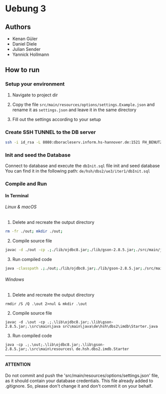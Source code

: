 # Uebung 3

## Authors
- Kenan Güler
- Daniel Diele
- Julian Sender
- Yannick Hollmann

## How to run

### Setup your environment

1. Navigate to project dir

2. Copy the file `src/main/resources/options/settings.Example.json` and rename it as
`settings.json` and leave it in the same directory

3. Fill out the settings according to your setup

### Create SSH TUNNEL to the DB server
```bash
ssh -i id_rsa -L 8080:dboracleserv.inform.hs-hannover.de:1521 FH_BENUTZER_NAME@ssh.inform.hs-hannover.de
```

### Init and seed the Database
Connect to database and execute the `dbInit.sql` file init and seed database
You can find it in the following path: `de/hsh/dbs2/ue3/iter1/dbInit.sql`


### Compile and Run

#### In Terminal

###### Linux & macOS
1. Delete and recreate the output directory 
```bash
rm -fr ./out; mkdir ./out;
```

2. Compile source file
```bash
javac -d ./out -cp .;./lib/ojdbc8.jar;./lib/gson-2.8.5.jar;./src/main/java src/main/java/de/hsh/dbs2/imdb/Starter.java
```

3. Run compiled code
```bash
java -classpath .;./out;./lib/ojdbc8.jar;./lib/gson-2.8.5.jar;./src/main/resources/ de.hsh.dbs2.imdb.Starter
```

###### Windows
1. Delete and recreate the output directory 
```batch
rmdir /S /Q .\out 2>nul & mkdir .\out
```

2. Compile source file
```batch
javac -d .\out -cp .;.\lib\ojdbc8.jar;.\lib\gson-2.8.5.jar;.\src\main\java src\main\java\de\hsh\dbs2\imdb\Starter.java
```

3. Run compiled code
```batch
java -cp .;.\out;.\lib\ojdbc8.jar;.\lib\gson-2.8.5.jar;.\src\main\resources\ de.hsh.dbs2.imdb.Starter
```

***

#### ATTENTION

Do not commit and push the 'src/main/resources/options/settings.json' file, as it should contain your database credentials.
This file already added to .gitignore. So, please don't change it and don't commit it on your behalf. 
